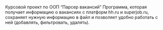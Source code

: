 Курсовой проект по ООП “Парсер вакансий”
Программа, которая получает информацию о вакансиях с платформ hh.ru и superjob.ru, сохраняет нужную информацию в файл и позволяет удобно работать с ней (добавлять, фильтровать, удалять).
